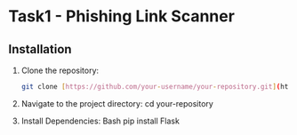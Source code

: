 # Task1 - Phishing Link Scanner

## Installation
1. Clone the repository:
   ```bash
   git clone [https://github.com/your-username/your-repository.git](https://github.com/your-username/your-repository.git)

2. Navigate to the project directory:
   cd your-repository

3. Install Dependencies:
   Bash
   pip install Flask
